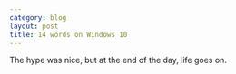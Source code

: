 ```yaml
---
category: blog
layout: post
title: 14 words on Windows 10
---
```


The hype was nice, but at the end of the day, life goes on.
